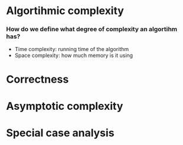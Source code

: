 # Algortihmic complexity

### How do we define what degree of complexity an algortihm has?

- Time complexity: running time of the algorithm
- Space complexity: how much memory is it using


# Correctness

# Asymptotic complexity

# Special case analysis